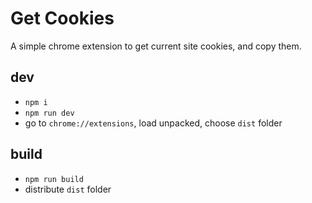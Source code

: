 # Get Cookies
A simple chrome extension to get current site cookies, and copy them.

## dev
- `npm i`
- `npm run dev`
- go to `chrome://extensions`, load unpacked, choose `dist` folder

## build
- `npm run build`
- distribute `dist` folder